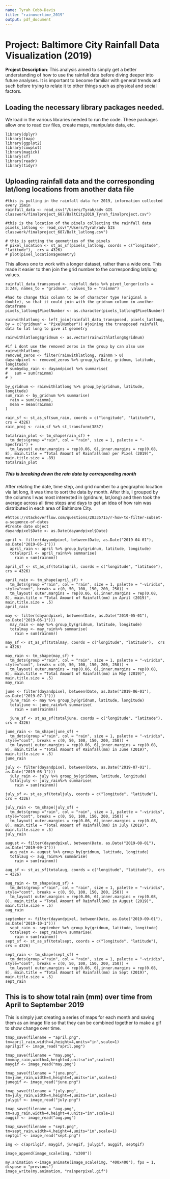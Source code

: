 ```yaml
---
name: Tyrah Cobb-Davis
title: "rainovertime_2019"
output: pdf_document
---
```

# Project: Baltimore City Rainfall Data Visualization (2019)
**Project Description**: 
This analysis aimed to simply get a better understanding of how to use the rainfall data before diving deeper into future analyses. It is important to become familiar with general trends and such before trying to relate it to other things such as physical and social factors.


## Loading the necessary library packages needed.

We load in the various libraries needed to run the code. These packages allow one to read csv files, create maps, manipulate data, etc.

```{r}
library(dplyr)
library(tmap)
library(ggplot2)
library(cowplot)
library(magick)
library(sf)
library(readr)
library(tidyr)
```

## Uploading rainfall data and the corresponding lat/long locations from another data file

```{r}
#this is pulling in the rainfall data for 2019, information collected every 15min
rainfall_data <- read_csv("/Users/Tyrah/adv GIS classwork/finalproject_687/BaltCity2019_Tyrah_finalproject.csv")

#this is the location of the pixels collecting the rainfall data
pixels_latlong <- read_csv("/Users/Tyrah/adv GIS classwork/finalproject_687/Balt_latlong.csv")

# this is getting the geometries of the pixels
# pixel_location <- st_as_sf(pixels_latlong, coords = c("longitude", "latitude"),  crs = 4326)
# plot(pixel_location$geometry)
```

This allows one to work with a longer dataset, rather than a wide one. This made it easier to then join the grid number to the corresponding lat/long values. 

```{r}
rainfall_data_transposed <- rainfall_data %>% pivot_longer(cols = 3:244, names_to = "gridnum", values_to = "rainmm")

#had to change this column to be of character type (original a double), so that it could join with the gridnum column in another dataframe
pixels_latlong$PixelNumber <- as.character(pixels_latlong$PixelNumber)

rainwithlatlong <- left_join(rainfall_data_transposed, pixels_latlong, by = c("gridnum" = "PixelNumber")) #joining the transposed rainfall data to lat long to give it geometry

rainwithlatlong$gridnum <- as.vector(rainwithlatlong$gridnum)

#if i dont use the removed zeros in the group by can also use rainwithlatlong
removed_zeros <- filter(rainwithlatlong, rainmm > 0)
dayandpixel <- removed_zeros %>% group_by(Date, gridnum, latitude, longitude)
# sumbyday_rain <- dayandpixel %>% summarise(
#   sum = sum(rainmm)
# )

by_gridnum <- rainwithlatlong %>% group_by(gridnum, latitude, longitude)
sum_rain <- by_gridnum %>% summarise(
  rain = sum(rainmm),
  mean = mean(rainmm)
)

rain_sf <- st_as_sf(sum_rain, coords = c("longitude", "latitude"),  crs = 4326)
rain_proj <- rain_sf %>% st_transform(3857)

totalrain_plot <- tm_shape(rain_sf) +
  tm_dots(group ="rain", col = "rain", size = 1, palette = "-Spectral") + 
  tm_layout( outer.margins = rep(0.06, 6),inner.margins = rep(0.08, 8), main.title = "Total Amount of Rainfall(mm) per Pixel (2019)", main.title.size = .89)
totalrain_plot
```

##### This is breaking down the rain data by corresponding month
After relating the date, time step, and grid number to a geographic location via lat long, it was time to sort the data by month. After this, I grouped by the columns I was most interested in (gridnum, lat,long) and then took the average across all time steps and days to get an idea of how rain was distributed in each area of Baltimore City.

```{r}
#https://stackoverflow.com/questions/28335715/r-how-to-filter-subset-a-sequence-of-dates
#Create date object
dayandpixel$Date <- as.Date(dayandpixel$Date)

april <- filter(dayandpixel, between(Date, as.Date("2019-04-01"), as.Date("2019-05-1")))
  april_rain <- april %>% group_by(gridnum, latitude, longitude)
  totalapril <- april_rain%>% summarise(
    rain = sum(rainmm))
  
april_sf <- st_as_sf(totalapril, coords = c("longitude", "latitude"),  crs = 4326)

april_rain <- tm_shape(april_sf) +
  tm_dots(group ="rain", col = "rain", size = 1, palette = "-viridis", style="cont", breaks = c(0, 50, 100, 150, 200, 250)) + 
  tm_layout( outer.margins = rep(0.06, 6),inner.margins = rep(0.08, 8), main.title = "Total Amount of Rainfall(mm) in April (2019)", main.title.size = .5)
april_rain

may <- filter(dayandpixel, between(Date, as.Date("2019-05-01"), as.Date("2019-06-1")))
  may_rain <- may %>% group_by(gridnum, latitude, longitude)
  totalmay <- may_rain%>% summarise(
    rain = sum(rainmm))
  
may_sf <- st_as_sf(totalmay, coords = c("longitude", "latitude"),  crs = 4326)

may_rain <- tm_shape(may_sf) +
  tm_dots(group ="rain", col = "rain", size = 1, palette = "-viridis", style="cont", breaks = c(0, 50, 100, 150, 200, 250)) + 
  tm_layout( outer.margins = rep(0.06, 6),inner.margins = rep(0.08, 8), main.title = "Total Amount of Rainfall(mm) in May (2019)", main.title.size = .5)
may_rain
  
june <- filter(dayandpixel, between(Date, as.Date("2019-06-01"), as.Date("2019-07-1")))
  june_rain <- may %>% group_by(gridnum, latitude, longitude)
  totaljune <- june_rain%>% summarise(
    rain = sum(rainmm))
  
  june_sf <- st_as_sf(totaljune, coords = c("longitude", "latitude"),  crs = 4326)

june_rain <- tm_shape(june_sf) +
  tm_dots(group ="rain", col = "rain", size = 1, palette = "-viridis", style="cont", breaks = c(0, 50, 100, 150, 200, 250)) + 
  tm_layout( outer.margins = rep(0.06, 6),inner.margins = rep(0.08, 8), main.title = "Total Amount of Rainfall(mm) in June (2019)", main.title.size = .5)
june_rain

july <- filter(dayandpixel, between(Date, as.Date("2019-07-01"), as.Date("2019-08-1")))
  july_rain <- july %>% group_by(gridnum, latitude, longitude)
  totaljuly <- july_rain%>% summarise(
    rain = sum(rainmm))
  
july_sf <- st_as_sf(totaljuly, coords = c("longitude", "latitude"),  crs = 4326)

july_rain <- tm_shape(july_sf) +
  tm_dots(group ="rain", col = "rain", size = 1, palette = "-viridis", style="cont", breaks = c(0, 50, 100, 150, 200, 250)) + 
  tm_layout( outer.margins = rep(0.06, 6),inner.margins = rep(0.08, 8), main.title = "Total Amount of Rainfall(mm) in July (2019)", main.title.size = .5)
july_rain

august <- filter(dayandpixel, between(Date, as.Date("2019-08-01"), as.Date("2019-09-1")))
  aug_rain <- august %>% group_by(gridnum, latitude, longitude)
  totalaug <- aug_rain%>% summarise(
    rain = sum(rainmm))
  
aug_sf <- st_as_sf(totalaug, coords = c("longitude", "latitude"),  crs = 4326)

aug_rain <- tm_shape(aug_sf) +
  tm_dots(group ="rain", col = "rain", size = 1, palette = "-viridis", style="cont", breaks = c(0, 50, 100, 150, 200, 250)) + 
  tm_layout( outer.margins = rep(0.06, 6),inner.margins = rep(0.08, 8), main.title = "Total Amount of Rainfall(mm) in August (2019)", main.title.size = .5)
aug_rain

september <- filter(dayandpixel, between(Date, as.Date("2019-09-01"), as.Date("2019-10-1")))
  sept_rain <- september %>% group_by(gridnum, latitude, longitude)
  totalsept <- sept_rain%>% summarise(
    rain = sum(rainmm))
sept_sf <- st_as_sf(totalsept, coords = c("longitude", "latitude"),  crs = 4326)

sept_rain <- tm_shape(sept_sf) +
  tm_dots(group ="rain", col = "rain", size = 1, palette = "-viridis", style="cont", breaks = c(0, 50, 100, 150, 200, 250)) +
  tm_layout( outer.margins = rep(0.06, 6),inner.margins = rep(0.08, 8), main.title = "Total Amount of Rainfall(mm) in Sept (2019)", main.title.size = .5)
sept_rain
```

## This is to show total rain (mm) over time from April to September 2019
This is simply just creating a series of maps for each month and saving them as an image file so that they can be combined together to make a gif to show change over time.

```{r}
tmap_save(filename = "april.png", tm=april_rain,width=4,height=4,units="in",scale=1)
aprilgif <- image_read("april.png")

tmap_save(filename = "may.png", tm=may_rain,width=4,height=4,units="in",scale=1)
maygif <- image_read("may.png")

tmap_save(filename = "june.png", tm=june_rain,width=4,height=4,units="in",scale=1)
junegif <- image_read("june.png")

tmap_save(filename = "july.png", tm=july_rain,width=4,height=4,units="in",scale=1)
julygif <- image_read("july.png")

tmap_save(filename = "aug.png", tm=aug_rain,width=4,height=4,units="in",scale=1)
auggif <- image_read("aug.png")

tmap_save(filename = "sept.png", tm=sept_rain,width=4,height=4,units="in",scale=1)
septgif <- image_read("sept.png")

img <- c(aprilgif, maygif, junegif, julygif, auggif, septgif)

image_append(image_scale(img, "x300"))

my.animation <-image_animate(image_scale(img, "400x400"), fps = 1, dispose = "previous")
image_write(my.animation, "rainperpixel.gif") 

```
